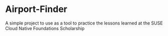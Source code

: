 # Airport-Finder
A simple project to use as a tool to practice the lessons learned at the SUSE Cloud Native Foundations Scholarship
